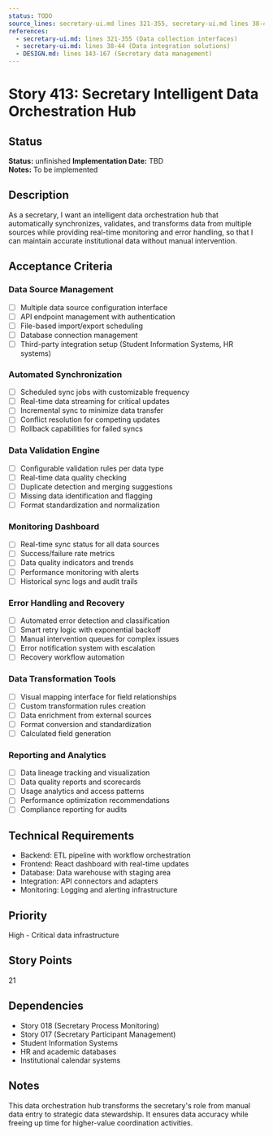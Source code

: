 ```yaml
---
status: TODO
source_lines: secretary-ui.md lines 321-355, secretary-ui.md lines 38-44
references:
  - secretary-ui.md: lines 321-355 (Data collection interfaces)
  - secretary-ui.md: lines 38-44 (Data integration solutions)
  - DESIGN.md: lines 143-167 (Secretary data management)
---
```

# Story 413: Secretary Intelligent Data Orchestration Hub

## Status
**Status:** unfinished
**Implementation Date:** TBD  
**Notes:** To be implemented

## Description
As a secretary, I want an intelligent data orchestration hub that automatically synchronizes, validates, and transforms data from multiple sources while providing real-time monitoring and error handling, so that I can maintain accurate institutional data without manual intervention.

## Acceptance Criteria

### Data Source Management
- [ ] Multiple data source configuration interface
- [ ] API endpoint management with authentication
- [ ] File-based import/export scheduling
- [ ] Database connection management
- [ ] Third-party integration setup (Student Information Systems, HR systems)

### Automated Synchronization
- [ ] Scheduled sync jobs with customizable frequency
- [ ] Real-time data streaming for critical updates
- [ ] Incremental sync to minimize data transfer
- [ ] Conflict resolution for competing updates
- [ ] Rollback capabilities for failed syncs

### Data Validation Engine
- [ ] Configurable validation rules per data type
- [ ] Real-time data quality checking
- [ ] Duplicate detection and merging suggestions
- [ ] Missing data identification and flagging
- [ ] Format standardization and normalization

### Monitoring Dashboard
- [ ] Real-time sync status for all data sources
- [ ] Success/failure rate metrics
- [ ] Data quality indicators and trends
- [ ] Performance monitoring with alerts
- [ ] Historical sync logs and audit trails

### Error Handling and Recovery
- [ ] Automated error detection and classification
- [ ] Smart retry logic with exponential backoff
- [ ] Manual intervention queues for complex issues
- [ ] Error notification system with escalation
- [ ] Recovery workflow automation

### Data Transformation Tools
- [ ] Visual mapping interface for field relationships
- [ ] Custom transformation rules creation
- [ ] Data enrichment from external sources
- [ ] Format conversion and standardization
- [ ] Calculated field generation

### Reporting and Analytics
- [ ] Data lineage tracking and visualization
- [ ] Data quality reports and scorecards
- [ ] Usage analytics and access patterns
- [ ] Performance optimization recommendations
- [ ] Compliance reporting for audits

## Technical Requirements
- Backend: ETL pipeline with workflow orchestration
- Frontend: React dashboard with real-time updates
- Database: Data warehouse with staging area
- Integration: API connectors and adapters
- Monitoring: Logging and alerting infrastructure

## Priority
High - Critical data infrastructure

## Story Points
21

## Dependencies
- Story 018 (Secretary Process Monitoring)
- Story 017 (Secretary Participant Management)
- Student Information Systems
- HR and academic databases
- Institutional calendar systems

## Notes
This data orchestration hub transforms the secretary's role from manual data entry to strategic data stewardship. It ensures data accuracy while freeing up time for higher-value coordination activities.
